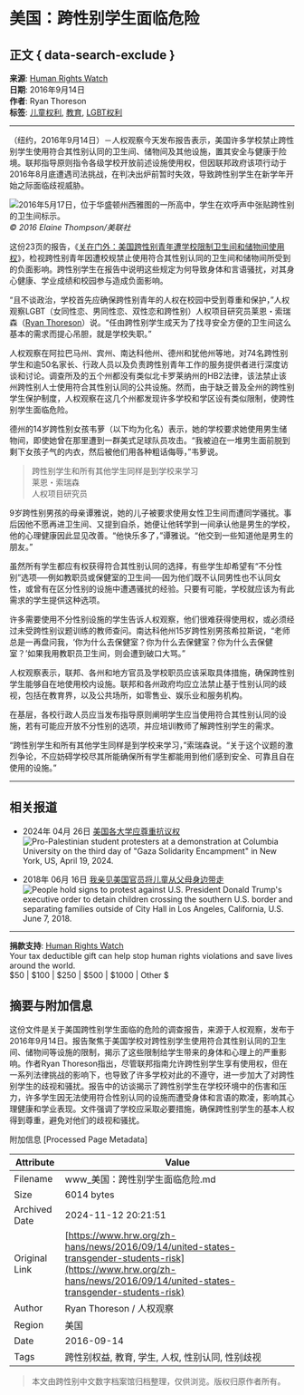 # 美国：跨性别学生面临危险

## 正文 { data-search-exclude }


**来源**: [Human Rights Watch](https://www.hrw.org/united-states)  
**日期**: 2016年9月14日  
**作者**: Ryan Thoreson  
**标签**: [儿童权利](https://www.hrw.org/topic/childrens-rights), [教育](https://www.hrw.org/topic/childrens-rights/education), [LGBT权利](https://www.hrw.org/topic/lgbtquanli)

---

（纽约，2016年9月14日）－人权观察今天发布报告表示，美国许多学校禁止跨性别学生使用符合其性别认同的卫生间、储物间及其他设施，置其安全与健康于险境。联邦指导原则指令各级学校开放前述设施使用权，但因联邦政府该项行动于2016年8月底遭遇司法挑战，在判决出炉前暂时失效，导致跨性别学生在新学年开始之际面临歧视威胁。

![2016年5月17日，位于华盛顿州西雅图的一所高中，学生在欢呼声中张贴跨性别的卫生间标示。](https://www.hrw.org/sites/default/files/styles/embed_xxl/public/multimedia_images_2016/2016-09-lgbt-transyouth-cover.jpg?itok=7xRbJGbl)  
*© 2016 Elaine Thompson/美联社*

这份23页的报告，《[关在门外：美国跨性别青年遭学校限制卫生间和储物间使用权](https://www.hrw.org/node/293755/)》，检视跨性别青年因遭校规禁止使用符合其性别认同的卫生间和储物间所受到的负面影响。跨性别学生在报告中说明这些规定为何导致身体和言语骚扰，对其身心健康、学业成绩和校园参与造成负面影响。

“且不谈政治，学校首先应确保跨性别青年的人权在校园中受到尊重和保护，”人权观察LGBT（女同性恋、男同性恋、双性恋和跨性别）人权项目研究员莱恩・索瑞森（[Ryan Thoreson](https://www.hrw.org/about/people/ryan-thoreson)）说。“任由跨性别学生成天为了找寻安全方便的卫生间这么基本的需求而提心吊胆，就是学校失职。”

人权观察在阿拉巴马州、宾州、南达科他州、德州和犹他州等地，对74名跨性别学生和逾50名家长、行政人员以及负责跨性别青年工作的服务提供者进行深度访谈和讨论。调查所及的五个州都没有类似北卡罗莱纳州的HB2法律，该法禁止该州跨性别人士使用符合其性别认同的公共设施。然而，由于缺乏普及全州的跨性别学生保护制度，人权观察在这几个州都发现许多学校和学区设有类似限制，使跨性别学生面临危险。

德州的14岁跨性别女孩韦萝（以下均为化名）表示，她的学校要求她使用男生储物间，即使她曾在那里遭到一群美式足球队员攻击。“我被迫在一堆男生面前脱到剩下女孩子气的内衣，然后被他们用各种粗话侮辱，”韦萝说。

> 跨性别学生和所有其他学生同样是到学校来学习  
> 莱恩・索瑞森  
> 人权项目研究员

9岁跨性别男孩的母亲谭雅说，她的儿子被要求使用女性卫生间而遭同学骚扰。事后因他不愿再进卫生间、又提到自杀，她便让他转学到一间承认他是男生的学校，他的心理健康因此显见改善。“他快乐多了，”谭雅说。“他交到一些知道他是男生的朋友。”

虽然所有学生都应有权获得符合其性别认同的选择，有些学生却希望有“不分性别”选项──例如教职员或保健室的卫生间──因为他们既不认同男性也不认同女性，或曾有在区分性别的设施中遭遇骚扰的经验。只要有可能，学校就应该为有此需求的学生提供这种选项。

许多需要使用不分性别设施的学生告诉人权观察，他们很难获得使用权，或必须经过未受跨性别议题训练的教师查问。南达科他州15岁跨性别男孩希拉斯说，“老师总是一再盘问我，‘你为什么去保健室？你为什么去保健室？你为什么去保健室？’如果我用教职员卫生间，则会遭到破口大骂。”

人权观察表示，联邦、各州和地方官员及学校职员应该采取具体措施，确保跨性别学生能够自在地使用校内设施。联邦和各州政府均应立法禁止基于性别认同的歧视，包括在教育界，以及公共场所，如零售业、娱乐业和服务机构。

在基层，各校行政人员应当发布指导原则阐明学生应当使用符合其性别认同的设施，若有可能应开放不分性别的选项，并应培训教师了解跨性别学生的需求。

“跨性别学生和所有其他学生同样是到学校来学习，”索瑞森说。“关于这个议题的激烈争论，不应妨碍学校尽其所能确保所有学生都能用到他们感到安全、可靠且自在使用的设施。”

--- 

## 相关报道

- 2024年 04月 26日 [美国各大学应尊重抗议权](https://www.hrw.org/news/2024/04/26/us-universities-should-respect-right-protest)  
![Pro-Palestinian student protesters at a demonstration at Columbia University on the third day of "Gaza Solidarity Encampment" in New York, US, April 19, 2024.](https://www.hrw.org/sites/default/files/styles/square/public/media_2024/04/202404usp_usa_columbia_student_protest.jpg?h=f9c58064&itok=f8kUjAel)

- 2018年 06月 16日 [我亲见美国官员将儿童从父母身边带走](https://www.hrw.org/news/2018/06/16/319190)  
![People hold signs to protest against U.S. President Donald Trump's executive order to detain children crossing the southern U.S. border and separating families outside of City Hall in Los Angeles, California, U.S. June 7, 2018.](https://www.hrw.org/sites/default/files/styles/square/public/multimedia_images_2018/201806us_immigration_familyseparation.jpg?itok=knXjVbhh)

--- 

**捐款支持**: [Human Rights Watch](https://donate.hrw.org/page/107245/donate/1?ea.tracking.id=EP2022EVpgdonate&promo_id=1000)  
Your tax deductible gift can help stop human rights violations and save lives around the world.  
$50 | $100 | $250 | $500 | $1000 | Other $

## 摘要与附加信息

<!-- tcd_abstract -->
这份文件是关于美国跨性别学生面临的危险的调查报告，来源于人权观察，发布于2016年9月14日。报告聚焦于美国学校对跨性别学生使用符合其性别认同的卫生间、储物间等设施的限制，揭示了这些限制给学生带来的身体和心理上的严重影响。作者Ryan Thoreson指出，尽管联邦指南允许跨性别学生享有使用权，但在一系列法律挑战的影响下，也导致了许多学校对此的不遵守，进一步加大了对跨性别学生的歧视和骚扰。报告中的访谈揭示了跨性别学生在学校环境中的伤害和压力，许多学生因无法使用符合性别认同的设施而遭受身体和言语的欺凌，影响其心理健康和学业表现。文件强调了学校应采取必要措施，确保跨性别学生的基本人权得到尊重，避免对他们的歧视和骚扰。
<!-- tcd_abstract_end -->

附加信息 [Processed Page Metadata]

| Attribute       | Value                                  |
|-----------------|----------------------------------------|
| Filename        | www_美国：跨性别学生面临危险.md                             |
| Size            | 6014 bytes                           |
| Archived Date   | 2024-11-12 20:21:51                             |
| Original Link   | [https://www.hrw.org/zh-hans/news/2016/09/14/united-states-transgender-students-risk](https://www.hrw.org/zh-hans/news/2016/09/14/united-states-transgender-students-risk)                       |
| Author          | Ryan Thoreson / 人权观察                               |
| Region          | 美国                               |
| Date            | 2016-09-14                                 |
| Tags            | 跨性别权益, 教育, 学生, 人权, 性别认同, 性别歧视                                 |
>
> 本文由跨性别中文数字档案馆归档整理，仅供浏览。版权归原作者所有。
>